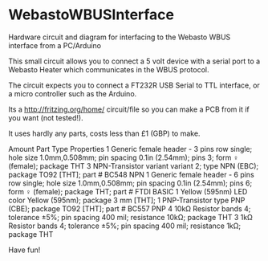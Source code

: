 # WebastoWBUSInterface

Hardware circuit and diagram for interfacing to the Webasto WBUS interface from a PC/Arduino

This small circuit allows you to connect a 5 volt device with a serial port to a Webasto Heater which communicates in the WBUS protocol.

The circuit expects you to connect a FT232R USB Serial to TTL interface, or a micro controller such as the Arduino.

Its a http://fritzing.org/home/ circuit/file so you can make a PCB from it if you want (not tested!).

It uses hardly any parts, costs less than £1 (GBP) to make.

Amount 	Part Type 	Properties
1 	Generic female header - 3 pins 	row single; hole size 1.0mm,0.508mm; pin spacing 0.1in (2.54mm); pins 3; form ♀ (female); package THT
3 	NPN-Transistor 	variant variant 2; type NPN (EBC); package TO92 [THT]; part # BC548 NPN
1 	Generic female header - 6 pins 	row single; hole size 1.0mm,0.508mm; pin spacing 0.1in (2.54mm); pins 6; form ♀ (female); package THT; part # FTDI BASIC
1 	Yellow (595nm) LED 	color Yellow (595nm); package 3 mm [THT]; 
1 	PNP-Transistor 	type PNP (CBE); package TO92 [THT]; part # BC557 PNP
4 	10kΩ Resistor 	bands 4; tolerance ±5%; pin spacing 400 mil; resistance 10kΩ; package THT
3 	1kΩ Resistor 	bands 4; tolerance ±5%; pin spacing 400 mil; resistance 1kΩ; package THT




Have fun!